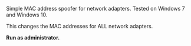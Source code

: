 Simple MAC address spoofer for network adapters. Tested on Windows 7 and Windows 10.

This changes the MAC addresses for ALL network adapters.

**Run as administrator.** 
